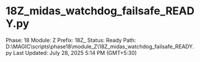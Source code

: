 # 18Z_midas_watchdog_failsafe_READY.py

Phase: 18
Module: Z
Prefix: 18Z_
Status: Ready
Path: D:\MAGIC\scripts\phase18\module_Z\18Z_midas_watchdog_failsafe_READY.py
Last Updated: July 28, 2025 5:14 PM (GMT+5:30)
